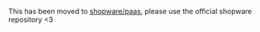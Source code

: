 This has been moved to [shopware/paas](https://github.com/shopware/paas), please use the official shopware repository <3
